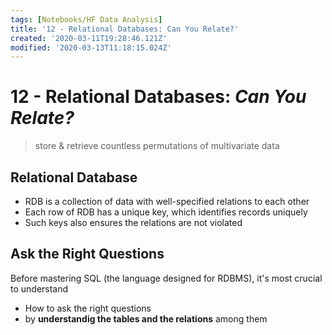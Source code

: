 ```yaml
---
tags: [Notebooks/HF Data Analysis]
title: '12 - Relational Databases: Can You Relate?'
created: '2020-03-11T19:28:46.121Z'
modified: '2020-03-13T11:18:15.024Z'
---
```


# 12 - Relational Databases: *Can You Relate?*

> store & retrieve countless permutations of multivariate data

## Relational Database
- RDB is a collection of data with well-specified relations to each other
- Each row of RDB has a unique key, which identifies records uniquely
- Such keys also ensures the relations are not violated

## Ask the Right Questions
Before mastering SQL (the language designed for RDBMS), it's most crucial to understand
- How to ask the right questions
- by **understandig the tables and the relations** among them
